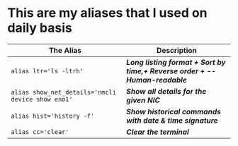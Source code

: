 # This are my aliases that I used on daily basis


| The Alias | Description |
| --- | --- |
| `alias ltr='ls -ltrh'` | ___Long listing format + Sort by time,+ Reverse order + --Human-readable___ |
| `alias show_net_details='nmcli device show eno1'` | ___Show all details for the given NIC___ |
| `alias hist='history -f'` | ___Show historical commands with date & time signature___ |
| `alias cc='clear'` | ___Clear the terminal___ |
